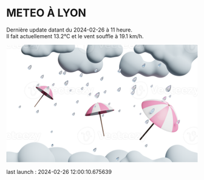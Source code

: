 # METEO À LYON

Dernière update datant du 2024-02-26 à 11 heure.  
Il fait actuellement 13.2°C et le vent souffle à 19.1 km/h.      

![](./.github/rain.png)

last launch : 2024-02-26 12:00:10.675639
